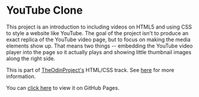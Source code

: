 # YouTube Clone

This project is an introduction to including videos on HTML5 and using CSS to style a website like YouTube. The goal of the project isn't to produce an exact replica of the YouTube video page, but to focus on making the media elements show up. That means two things -- embedding the YouTube video player into the page so it actually plays and showing little thumbnail images along the right side. 

This is part of [TheOdinProject's](http://www.theodinproject.com) HTML/CSS track. See [here](http://www.theodinproject.com/courses/html5-and-css3/lessons/embedding-images-and-video?ref=lc-pb) for more information. 

You can [click here](https://105ron.github.io/youtube_video_embed/) to view it on GitHub Pages.